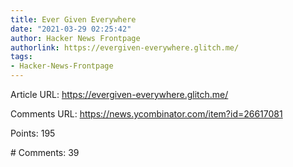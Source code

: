 ```yaml
---
title: Ever Given Everywhere
date: "2021-03-29 02:25:42"
author: Hacker News Frontpage
authorlink: https://evergiven-everywhere.glitch.me/
tags:
- Hacker-News-Frontpage
---
```


<p>Article URL: <a href="https://evergiven-everywhere.glitch.me/">https://evergiven-everywhere.glitch.me/</a></p>
<p>Comments URL: <a href="https://news.ycombinator.com/item?id=26617081">https://news.ycombinator.com/item?id=26617081</a></p>
<p>Points: 195</p>
<p># Comments: 39</p>
